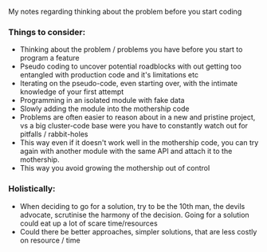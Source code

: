 My notes regarding thinking about the problem before you start coding<!--more-->

### Things to consider:
- Thinking about the problem / problems you have before you start to program a feature
- Pseudo coding to uncover potential roadblocks with out getting too entangled with production code and it's limitations etc
- Iterating on the pseudo-code, even starting over, with the intimate knowledge of your first attempt
- Programming in an isolated module with fake data
- Slowly adding the module into the mothership code
- Problems are often easier to reason about in a new and pristine project, vs a big cluster-code base were you have to constantly watch out for pitfalls / rabbit-holes
- This way even if it doesn't work well in the mothership code, you can try again with another module with the same API and attach it to the mothership.
- This way you avoid growing the mothership out of control

### Holistically:
- When deciding to go for a solution, try to be the 10th man, the devils advocate, scrutinise the harmony of the decision. Going for a solution could eat up a lot of scare time/resources
- Could there be better approaches, simpler solutions, that are less costly on resource / time
